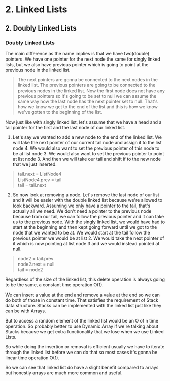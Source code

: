 # 2. Linked Lists

## 2. Doubly Linked Lists

### Doubly Linked Lists
The main difference as the name implies is that we have two(double) pointers. We have one pointer for the next node the same for singly linked lists, but we also have previous pointer which is going to point at the previous node in the linked list.    

>The next pointers are gonna be connected to the next nodes in the linked list. The previous pointers are going to be connected to the previous nodes in the linked list. Now the first node does not have any previous pointers so it's going to be set to null we can assume the same way how the last node has the next pointer set to null.  That's how we know we get to the end of the list and this is how we know we've gotten to the beginning of the list.   

Now just like with singly linked list, let's assume that we have a head and a tail pointer for the first and the last node of our linked list.    

1) Let's say we wanted to add a new node to the end of the linked list. We will take the next pointer of our current tail node and assign it to the list node 4. We would also want to set the previous pointer of this node to be at list node 3. We would also want to set the previous pointer to point at list node 3. And then we will take our tail and shift if to the new node that we just inserted. 

> tail.next = ListNode4   
ListNode4.prev = tail    
tail = tail.next    

2) So now look at removing a node. Let's remove the last node of our list and it will be easier with the double linked list because we're allowed to look backward. Assuming we only have a pointer to the tail, that's actually all we need. We don't need a pointer to the previous node because from our tail, we can follow the previous pointer and it can take us to the previous node. With the singly linked list, we would have had to start at the beginning and then kept going forward until we got to the node that we wanted to be at. We would start at the tail follow the previous pointer we would be at list 2. We would take the next pointer of it which is now pointing at list node 3 and we would instead pointed at null. 

> node2 = tail.prev    
node2.next = null    
tail = node2   

Regardless of the size of the linked list, this delete operation is always going to be the same, a constant time operation O(1). 

We can insert a value at the end and remove a value at the end so we can do both of those in constant time. That satisfies the requirement of Stack data structure. Stacks can be implemented with the linked list just like they can be with Arrays.

But to access a random element of the linked list would be an O of n time operation. So probably better to use Dynamic Array if we're talking about Stacks because we get extra functionality that we lose when we use Linked Lists.

So while doing the insertion or removal is efficient usually we have to iterate through the linked list before we can do that so most cases it's gonna be linear time operation O(1).

So we can see that linked list do have a slight benefit compared to arrays but honestly arrays are much more common and useful. 